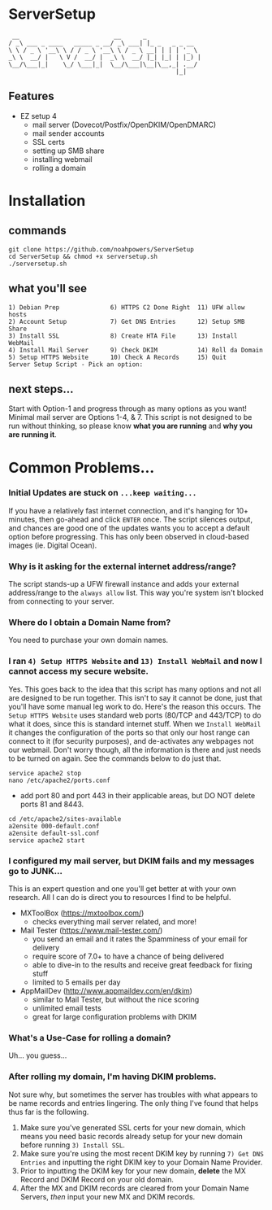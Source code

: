 # ServerSetup
     __                          __      _               
    / _\ ___ _ ____   _____ _ __/ _\ ___| |_ _   _ _ __  
    \ \ / _ \ '__\ \ / / _ \ '__\ \ / _ \ __| | | | '_ \ 
    _\ \  __/ |   \ V /  __/ |  _\ \  __/ |_| |_| | |_) |
    \__/\___|_|    \_/ \___|_|  \__/\___|\__|\__,_| .__/ 
                                                  |_|  

## Features
* EZ setup 4
  * mail server (Dovecot/Postfix/OpenDKIM/OpenDMARC)
  * mail sender accounts
  * SSL certs
  * setting up SMB share
  * installing webmail
  * rolling a domain

# Installation
## commands
```
git clone https://github.com/noahpowers/ServerSetup
cd ServerSetup && chmod +x serversetup.sh
./serversetup.sh
```

## what you'll see
```
1) Debian Prep              6) HTTPS C2 Done Right  11) UFW allow hosts
2) Account Setup            7) Get DNS Entries      12) Setup SMB Share
3) Install SSL              8) Create HTA File      13) Install WebMail
4) Install Mail Server      9) Check DKIM           14) Roll da Domain
5) Setup HTTPS Website      10) Check A Records     15) Quit
Server Setup Script - Pick an option: 
```

## next steps...
Start with Option-1 and progress through as many options as you want! Minimal mail server are Options 1-4, & 7. This script is not designed to be run without thinking, so please know **what you are running** and **why you are running it**.

# Common Problems...
### Initial Updates are stuck on `...keep waiting...`
If you have a relatively fast internet connection, and it's hanging for 10+ minutes, then go-ahead and click `ENTER` once. The script silences output, and chances are good one of the updates wants you to accept a default option before progressing. This has only been observed in cloud-based images (ie. Digital Ocean).

### Why is it asking for the external internet address/range?
The script stands-up a UFW firewall instance and adds your external address/range to the `always allow` list. This way you're system isn't blocked from connecting to your server.

### Where do I obtain a Domain Name from?
You need to purchase your own domain names.

### I ran `4) Setup HTTPS Website` and `13) Install WebMail` and now I cannot access my secure website.
Yes. This goes back to the idea that this script has many options and not all are designed to be run together. This isn't to say it cannot be done, just that you'll have some manual leg work to do. Here's the reason this occurs. The `Setup HTTPS Website` uses standard web ports (80/TCP and 443/TCP) to do what it does, since this is standard internet stuff. When we `Install WebMail` it changes the configuration of the ports so that only our host range can connect to it (for security purposes), and de-activates any webpages not our webmail. Don't worry though, all the information is there and just needs to be turned on again. See the commands below to do just that.
```
service apache2 stop
nano /etc/apache2/ports.conf
```
* add port 80 and port 443 in their applicable areas, but DO NOT delete ports 81 and 8443.
```
cd /etc/apache2/sites-available
a2ensite 000-default.conf
a2ensite default-ssl.conf
service apache2 start
```

### I configured my mail server, but DKIM fails and my messages go to JUNK...
This is an expert question and one you'll get better at with your own research. All I can do is direct you to resources I find to be helpful.
* MXToolBox (https://mxtoolbox.com/)
  * checks everything mail server related, and more!
* Mail Tester (https://www.mail-tester.com/)
  * you send an email and it rates the Spamminess of your email for delivery
  * require score of 7.0+ to have a chance of being delivered
  * able to dive-in to the results and receive great feedback for fixing stuff
  * limited to 5 emails per day
* AppMailDev (http://www.appmaildev.com/en/dkim)
  * similar to Mail Tester, but without the nice scoring
  * unlimited email tests
  * great for large configuration problems with DKIM

### What's a Use-Case for rolling a domain?
Uh... you guess...

### After rolling my domain, I'm having DKIM problems.
Not sure why, but sometimes the server has troubles with what appears to be name records and entries lingering. The only thing I've found that helps thus far is the following.
1. Make sure you've generated SSL certs for your new domain, which means you need basic records already setup for your new domain before running `3) Install SSL`.
2. Make sure you're using the most recent DKIM key by running `7) Get DNS Entries` and inputting the right DKIM key to your Domain Name Provider.
3. Prior to inputting the DKIM key for your new domain, **delete** the MX Record and DKIM Record on your old domain.
4. After the MX and DKIM records are cleared from your Domain Name Servers, *then* input your new MX and DKIM records.
